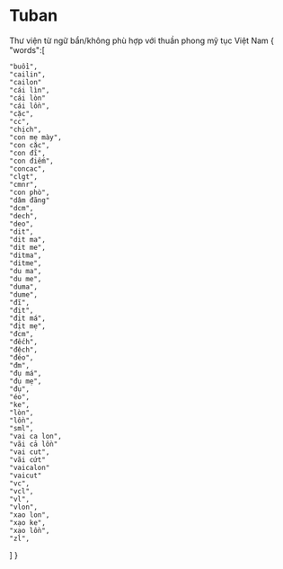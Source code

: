 # Tuban
Thư viện từ ngữ bẩn/không phù hợp với thuần phong mỹ tục Việt Nam
{
  "words":[
  
    "buồi",  
    "cailin",
    "cailon"
    "cái lìn",
    "cái lòn"
    "cái lồn",
    "cặc",
    "cc",
    "chịch",
    "con mẹ mày",
    "con cặc",
    "con đĩ",
    "con điếm",
    "concac",
    "clgt",
    "cmnr",
    "con phò",
    "dâm đãng"
    "dcm",
    "dech",
    "deo",
    "dit",
    "dit ma",
    "dit me",
    "ditma",
    "ditme",
    "du ma",
    "du me",
    "duma",
    "dume",
    "đĩ",
    "địt",
    "địt má",
    "địt mẹ",
    "đcm",
    "đếch",
    "đệch",
    "đéo",
    "đm",
    "đụ má",   
    "đụ mẹ",
    "đụ",
    "éo",
    "ke",
    "lòn",
    "lồn",
    "sml",
    "vai ca lon",
    "vãi cả lồn"
    "vai cut",
    "vãi cứt"
    "vaicalon"
    "vaicut"
    "vc",
    "vcl",
    "vl", 
    "vlon",
    "xao lon",
    "xạo ke",
    "xạo lồn",
    "zl",
    
    
  ]
}
